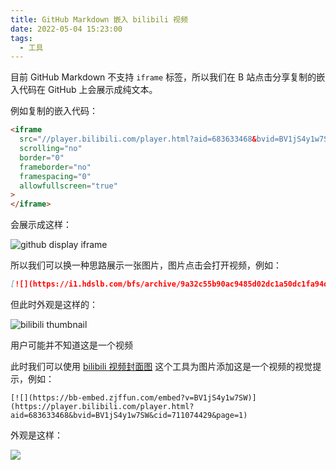 ```yaml
---
title: GitHub Markdown 嵌入 bilibili 视频
date: 2022-05-04 15:23:00
tags:
  - 工具
---
```


目前 GitHub Markdown 不支持 `iframe` 标签，所以我们在 B 站点击分享复制的嵌入代码在 GitHub 上会展示成纯文本。

例如复制的嵌入代码：

```html
<iframe
  src="//player.bilibili.com/player.html?aid=683633468&bvid=BV1jS4y1w7SW&cid=711074429&page=1"
  scrolling="no"
  border="0"
  frameborder="no"
  framespacing="0"
  allowfullscreen="true"
>
</iframe>
```

会展示成这样：

<img src="/blogs/images/github-markdown-embed-bilibili-video/github-display-iframe.webp" alt="github display iframe" />

所以我们可以换一种思路展示一张图片，图片点击会打开视频，例如：

```md
[![](https://i1.hdslb.com/bfs/archive/9a32c55b90ac9485d02dc1a50dc1fa94d12b3111.jpg@640w_400h_1c.webp)](https://player.bilibili.com/player.html?aid=683633468&bvid=BV1jS4y1w7SW&cid=711074429&page=1)
```

但此时外观是这样的：

<img src="/blogs/images/github-markdown-embed-bilibili-video/bilibili-thumbnail.webp" alt="bilibili thumbnail" />

用户可能并不知道这是一个视频

此时我们可以使用 [bilibili 视频封面图](https://bb-embed.zjffun.com/) 这个工具为图片添加这是一个视频的视觉提示，例如：

```
[![](https://bb-embed.zjffun.com/embed?v=BV1jS4y1w7SW)](https://player.bilibili.com/player.html?aid=683633468&bvid=BV1jS4y1w7SW&cid=711074429&page=1)
```

外观是这样：

[![](https://bb-embed.zjffun.com/embed?v=BV1jS4y1w7SW)](https://player.bilibili.com/player.html?aid=683633468&bvid=BV1jS4y1w7SW&cid=711074429&page=1)
